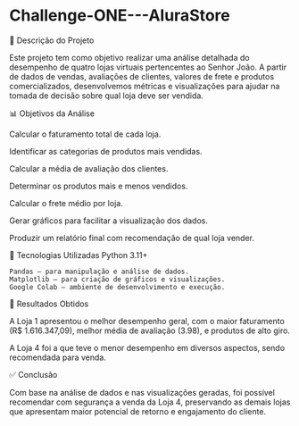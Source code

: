 # Challenge-ONE---AluraStore

📌 Descrição do Projeto

Este projeto tem como objetivo realizar uma análise detalhada do desempenho de quatro lojas virtuais pertencentes ao Senhor João. A partir de dados de vendas, avaliações de clientes, valores de frete e produtos comercializados, desenvolvemos métricas e visualizações para ajudar na tomada de decisão sobre qual loja deve ser vendida.

📊 Objetivos da Análise

Calcular o faturamento total de cada loja.

Identificar as categorias de produtos mais vendidas.

Calcular a média de avaliação dos clientes.

Determinar os produtos mais e menos vendidos.

Calcular o frete médio por loja.

Gerar gráficos para facilitar a visualização dos dados.

Produzir um relatório final com recomendação de qual loja vender.

🧰 Tecnologias Utilizadas
Python 3.11+

    Pandas – para manipulação e análise de dados.
    Matplotlib – para criação de gráficos e visualizações.
    Google Colab – ambiente de desenvolvimento e execução.

📌 Resultados Obtidos

A Loja 1 apresentou o melhor desempenho geral, com o maior faturamento (R$ 1.616.347,09), melhor média de avaliação (3.98), e produtos de alto giro.

A Loja 4 foi a que teve o menor desempenho em diversos aspectos, sendo recomendada para venda.

✅ Conclusão

Com base na análise de dados e nas visualizações geradas, foi possível recomendar com segurança a venda da Loja 4, preservando as demais lojas que apresentam maior potencial de retorno e engajamento do cliente.

